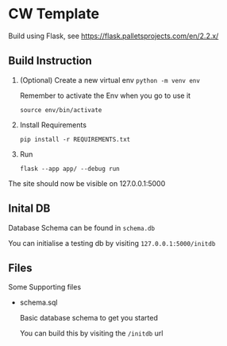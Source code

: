 # CW Template

Build using Flask, see https://flask.palletsprojects.com/en/2.2.x/

## Build Instruction

  1. (Optional) Create a new virtual env
     ```python -m venv env```

	 Remember to activate the Env when you go to use it
	 
	 ```
	 source env/bin/activate
	 ```
     
  2. Install Requirements
  
     ```
	 pip install -r REQUIREMENTS.txt
	 ```
	
  3. Run
  
     ```
	 flask --app app/ --debug run
	 ```

The site should now be visible on 127.0.0.1:5000

## Inital DB

Database Schema can be found in ```schema.db```

You can initialise a testing db by visiting ```127.0.0.1:5000/initdb```



	 

## Files

Some Supporting files

  - schema.sql
  
    Basic database schema to get you started
	
	You can build this by visiting the ```/initdb``` url


